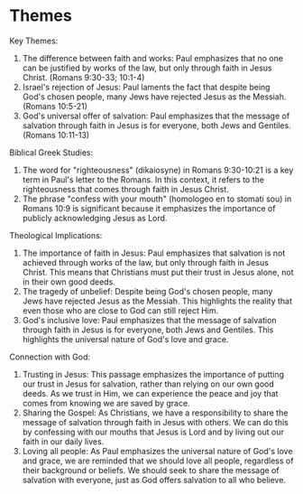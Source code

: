 # Themes

Key Themes: 
1. The difference between faith and works: Paul emphasizes that no one can be justified by works of the law, but only through faith in Jesus Christ. (Romans 9:30-33; 10:1-4) 
2. Israel's rejection of Jesus: Paul laments the fact that despite being God's chosen people, many Jews have rejected Jesus as the Messiah. (Romans 10:5-21) 
3. God's universal offer of salvation: Paul emphasizes that the message of salvation through faith in Jesus is for everyone, both Jews and Gentiles. (Romans 10:11-13) 

Biblical Greek Studies: 
1. The word for "righteousness" (dikaiosyne) in Romans 9:30-10:21 is a key term in Paul's letter to the Romans. In this context, it refers to the righteousness that comes through faith in Jesus Christ. 
2. The phrase "confess with your mouth" (homologeo en to stomati sou) in Romans 10:9 is significant because it emphasizes the importance of publicly acknowledging Jesus as Lord. 

Theological Implications: 
1. The importance of faith in Jesus: Paul emphasizes that salvation is not achieved through works of the law, but only through faith in Jesus Christ. This means that Christians must put their trust in Jesus alone, not in their own good deeds. 
2. The tragedy of unbelief: Despite being God's chosen people, many Jews have rejected Jesus as the Messiah. This highlights the reality that even those who are close to God can still reject Him. 
3. God's inclusive love: Paul emphasizes that the message of salvation through faith in Jesus is for everyone, both Jews and Gentiles. This highlights the universal nature of God's love and grace. 

Connection with God: 
1. Trusting in Jesus: This passage emphasizes the importance of putting our trust in Jesus for salvation, rather than relying on our own good deeds. As we trust in Him, we can experience the peace and joy that comes from knowing we are saved by grace. 
2. Sharing the Gospel: As Christians, we have a responsibility to share the message of salvation through faith in Jesus with others. We can do this by confessing with our mouths that Jesus is Lord and by living out our faith in our daily lives. 
3. Loving all people: As Paul emphasizes the universal nature of God's love and grace, we are reminded that we should love all people, regardless of their background or beliefs. We should seek to share the message of salvation with everyone, just as God offers salvation to all who believe.